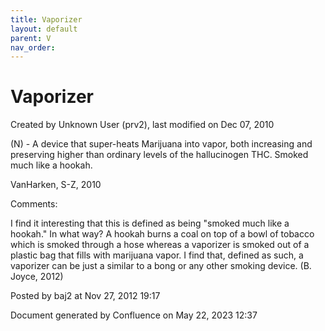 ```yaml
---
title: Vaporizer
layout: default
parent: V
nav_order:
---
```


# Vaporizer

Created by  Unknown User (prv2), last modified on Dec 07, 2010

(N) - A device that super-heats Marijuana into vapor, both increasing and preserving higher than ordinary levels of the hallucinogen THC. Smoked much like a hookah.

VanHarken, S-Z, 2010

Comments:

I find it interesting that this is defined as being &quot;smoked much like a hookah.&quot; In what way? A hookah burns a coal on top of a bowl of tobacco which is smoked through a hose whereas a vaporizer is smoked out of a plastic bag that fills with marijuana vapor. I find that, defined as such, a vaporizer can be just a similar to a bong or any other smoking device. (B. Joyce, 2012)

Posted by baj2 at Nov 27, 2012 19:17

Document generated by Confluence on May 22, 2023 12:37


